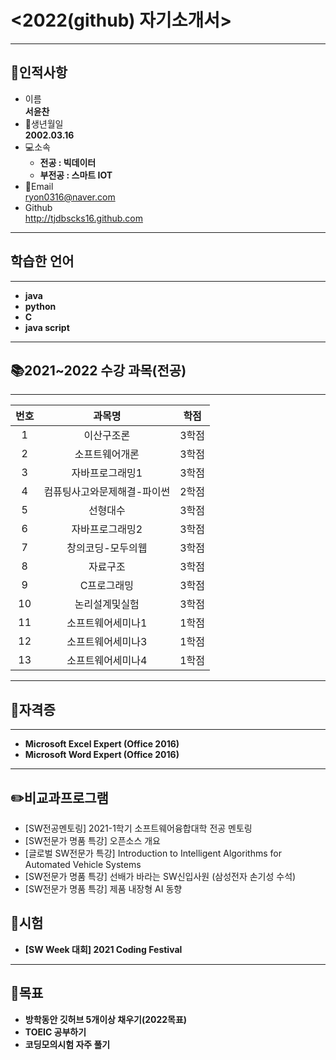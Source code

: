 # <2022(github) 자기소개서>
---
## 👨인적사항
* 이름  
**서윤찬**
* 🍰생년월일  
**2002.03.16**
* 💻소속   
  - **전공 : 빅데이터**
  - **부전공 : 스마트 IOT** 
* 📧Email  
ryon0316@naver.com
* Github<br>
http://tjdbscks16.github.com
***
## 학습한 언어
---
- **java**
- **python**
- **C**
- **java script**
***
## 	📚2021~2022 수강 과목(전공)
---
|번호|과목명|학점|
|:---:|:---:|:---:|
|1|이산구조론|3학점|
|2|소프트웨어개론|3학점|
|3|자바프로그래밍1|3학점|
|4|컴퓨팅사고와문제해결-파이썬|2학점|
|5|선형대수|3학점|
|6|자바프로그래밍2|3학점|
|7|창의코딩-모두의웹|3학점|
|8|자료구조|3학점|
|9|C프로그래밍|3학점|
|10|논리설계및실험|3학점|
|11|소프트웨어세미나1|1학점|
|12|소프트웨어세미나3|1학점|
|13|소프트웨어세미나4|1학점|
***
## 🔔자격증
---
- **Microsoft Excel Expert (Office 2016)**
- **Microsoft Word Expert (Office 2016)**
***
## 	✏️비교과프로그램
- [SW전공멘토링] 2021-1학기 소프트웨어융합대학 전공 멘토링
- [SW전문가 명품 특강] 오픈소스 개요
- [글로벌 SW전문가 특강] Introduction to Intelligent Algorithms for Automated Vehicle Systems
- [SW전문가 명품 특강] 선배가 바라는 SW신입사원 (삼성전자 손기성 수석)
- [SW전문가 명품 특강] 제품 내장형 AI 동향

## 📝시험
- **[SW Week 대회] 2021 Coding Festival**
***
## 🔖목표
- **방학동안 깃허브 5개이상 채우기(2022목표)**
- **TOEIC 공부하기**
- **코딩모의시험 자주 풀기**
 



